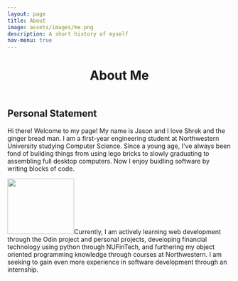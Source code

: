 ```yaml
---
layout: page
title: About 
image: assets/images/me.png
description: A short history of myself
nav-menu: true
---
```



<div id="main" class="alt">
<div class="inner">
	<header class="major">
		<h1>About Me</h1>
	</header>
	<!-- Content -->
	<h2 id="content">Personal Statement</h2>
	<p>Hi there! Welcome to my page! My name is Jason and I love Shrek and the ginger bread man. I am a first-year engineering student at Northwestern University studying Computer Science. Since a young age, I've always been fond of building things from using lego bricks to slowly graduating to assembling full desktop computers. Now I enjoy buidling software by writing blocks of code.</p>

<p><span class="image left"><img src="{% link assets/images/codebackground.png %}" alt="" style="width:150px; height:125px;"/></span>Currently, I am actively learning web development through the Odin project and personal projects, developing financial technology using python through NUFinTech, and furthering my object oriented programming knowledge through courses at Northwestern. I am seeking to gain even more experience in software development through an internship.</p>

</div>
</div>

